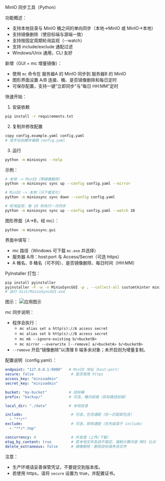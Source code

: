 MinIO 同步工具（Python）

功能概述：
- 支持本地目录与 MinIO 桶之间的单向同步（本地->MinIO 或 MinIO->本地）
- 支持镜像删除（使目标端与源端一致）
- 支持按固定周期轮询监视（--watch）
- 支持 include/exclude 通配过滤
- Windows/Unix 通用，CLI 友好

新增（GUI + mc 增量镜像）：
- 使用 `mc` 命令在 服务器A 的 MinIO 同步到 服务器B 的 MinIO
- 图形界面设置 A/B 连接、桶、是否镜像删除和每日定时
- 可保存配置，支持一键“立即同步”与“每日 HH:MM”定时

快速开始：
1. 安装依赖
```bash
pip install -r requirements.txt
```

2. 复制并修改配置
```bash
copy config.example.yaml config.yaml
# 或手动创建并编辑 config.yaml
```

3. 运行
```bash
python -m miniosync --help
```

示例：
```bash
# 本地 -> MinIO（带镜像删除）
python -m miniosync sync up --config config.yaml --mirror

# MinIO -> 本地（只下载变化）
python -m miniosync sync down --config config.yaml

# 轮询监视，每 10 秒执行一次同步
python -m miniosync sync up --config config.yaml --watch 10
```

图形界面（A->B，经 mc）：
```bash
python -m miniosync.gui
```
界面中填写：
- mc 路径（Windows 可下载 `mc.exe` 并选择）
- 服务器 A/B：host:port 与 Access/Secret（可选 https）
- A 桶名、B 桶名（可不同）、是否镜像删除、每日时间（HH:MM）

PyInstaller 打包：
```bash
pip install pyinstaller
pyinstaller -F -w -n MinioSyncGUI -p . --collect-all customtkinter miniosync/gui.py
# 运行 dist/MinioSyncGUI.exe
```

图示：
![应用图示](https://img.cdn1.vip/i/68c2743aeaefb_1757574202.webp)

mc 同步说明：
- 程序会执行：
  - `mc alias set a http(s)://A access secret`
  - `mc alias set b http(s)://B access secret`
  - `mc mb --ignore-existing b/<bucketB>`
  - `mc mirror --overwrite [--remove] a/<bucketA> b/<bucketB>`
- `--remove` 开启“镜像删除”以清理 B 端多余对象；未开启则为增量复制。

配置说明（config.yaml）：
```yaml
endpoint: "127.0.0.1:9000"   # MinIO 地址（host:port）
secure: false                 # 是否使用 https
access_key: "minioadmin"
secret_key: "minioadmin"

bucket: "my-bucket"          # 目标桶
prefix: "backup/"            # 可选，桶内前缀（目标路径前缀）

local_dir: "./data"          # 本地目录

include:                      # 可选，包含通配（任一匹配即包含）
  - "**/*"
exclude:                      # 可选，排除通配（优先级高于 include）
  - "**/*.tmp"

concurrency: 4                # 并发度（上传/下载）
etag_by_content: true         # 若本地文件系统不稳定，强制计算内容 MD5 比对
delete_extraneous: false      # 镜像删除：删除目标端多余文件
```

注意：
- 生产环境请妥善保管凭证，不要提交到版本库。
- 若使用 https，请将 `secure` 设置为 true，并配置证书。


